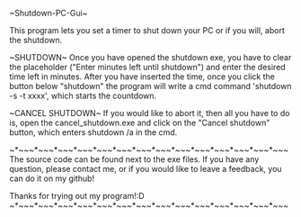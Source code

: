 ~Shutdown-PC-Gui~

This program lets you set a timer to shut down your PC or if you will, abort the shutdown.



~SHUTDOWN~
Once you have opened the shutdown exe, you have to clear the placeholder ("Enter minutes left until shutdown") and enter the desired time left in minutes. After you have inserted the time, once you click the button below "shutdown" the program will write a cmd command 'shutdown -s -t xxxx', which starts the countdown.

~CANCEL SHUTDOWN~
If you would like to abort it, then all you have to do is, open the cancel_shutdown.exe and click on the "Cancel shutdown" button, which enters shutdown /a in the cmd.



~*~*~*~*~*~*~*~*~*~*~*~*~*~*~*~*~*~*~*~*~*~*~*~*~*~*~*~*~*~*~*~*~*~*~*~*~*~*~*~*~*~*~
The source code can be found next to the exe files. If you have any question, please contact me, or if you would like to leave a feedback, you can do it on my github!

Thanks for trying out my program!:D
~*~*~*~*~*~*~*~*~*~*~*~*~*~*~*~*~*~*~*~*~*~*~*~*~*~*~*~*~*~*~*~*~*~*~*~*~*~*~*~*~*~*~
